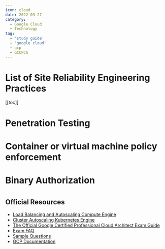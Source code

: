 ```yaml
---
icon: cloud
date: 2022-09-27
category:
  - Google Cloud
  - Technology
tag:
  - 'study guide'
  - 'google cloud'
  - gcp
  - GCCPCA
---
```


# List of Site Reliability Engineering Practices

[[toc]]

# Penetration Testing
# Container or virtual machine policy enforcement
# Binary Authorization
# 


## Official Resources
* [Load Balancing and Autoscaling Compute Engine](https://cloud.google.com/compute/docs/load-balancing-and-autoscaling#:~:text=documentation%20for%20descriptions.-,Autoscaling,need%20for%20resources%20is%20lower.)
* [Cluster Autoscaling Kubernetes Engine](https://cloud.google.com/kubernetes-engine/docs/concepts/cluster-autoscaler)
* [The Official Google Certified Professional Cloud Architect Exam
  Guide](http://cloud.google.com/certification/guides/professional-cloud-architect)
* [Exam FAQ](http://cloud.google.com/certification/faqs/#0)
* [Sample Questions](http://cloud.google.com/certiications/cloud-architect)
* [GCP Documentation](http://cloud.google.com/docs)




